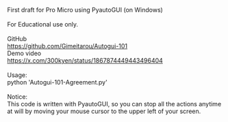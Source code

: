 First draft for Pro Micro using PyautoGUI (on Windows)<br>
<br>
For Educational use only.<br>
<br>
GitHub<br>
<https://github.com/Gimeitarou/Autogui-101>
<br>
Demo video<br>
<https://x.com/300kyen/status/1867874449443496404>
<br>
<br>
Usage:<br>
python 'Autogui-101-Agreement.py'<br>
<br>
Notice:<br>
This code is written with PyautoGUI, so you can stop all the actions anytime at will by moving your mouse cursor to the upper left of your screen.
